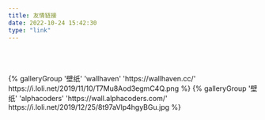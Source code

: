 ```yaml
---
title: 友情链接
date: 2022-10-24 15:42:30
type: "link"
---
```



<br/>
<br/>
<br/>

<div class="gallery-group-main">
{% galleryGroup '壁纸' 'wallhaven' 'https://wallhaven.cc/' https://i.loli.net/2019/11/10/T7Mu8Aod3egmC4Q.png %}
{% galleryGroup '壁纸' 'alphacoders' 'https://wall.alphacoders.com/' https://i.loli.net/2019/12/25/8t97aVlp4hgyBGu.jpg %}
</div>